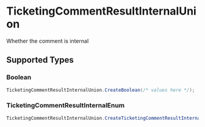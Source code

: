 # TicketingCommentResultInternalUnion

Whether the comment is internal


## Supported Types

### Boolean

```csharp
TicketingCommentResultInternalUnion.CreateBoolean(/* values here */);
```

### TicketingCommentResultInternalEnum

```csharp
TicketingCommentResultInternalUnion.CreateTicketingCommentResultInternalEnum(/* values here */);
```
